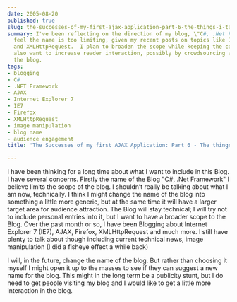 ```yaml
---
date: 2005-08-20
published: true
slug: the-successes-of-my-first-ajax-application-part-6-the-things-i-talk-about
summary: I've been reflecting on the direction of my blog, \"C#, .Net Framework.\"  I
  feel the name is too limiting, given my recent posts on topics like IE7, AJAX, Firefox,
  and XMLHttpRequest.  I plan to broaden the scope while keeping the content technical.  I
  also want to increase reader interaction, possibly by crowdsourcing a new name for
  the blog.
tags:
- blogging
- C#
- .NET Framework
- AJAX
- Internet Explorer 7
- IE7
- Firefox
- XMLHttpRequest
- image manipulation
- blog name
- audience engagement
title: 'The Successes of my first AJAX Application: Part 6 - The things I talk about'

---
```

I have been thinking for a long time about what I want to include in this Blog.  I have several concerns.  Firstly the name of the Blog "C#, .Net Framework" I believe limits the scope of the blog.  I shouldn’t really be talking about what I am now, technically.  I think I might change the name of the blog into something a little more generic, but at the same time it will have a larger target area for audience attraction.  The Blog will stay technical; I will try not to include personal entries into it, but I want to have a broader scope to the Blog.  Over the past month or so, I have been Blogging about Internet Explorer 7 (IE7), AJAX, Firefox, XMLHttpRequest and much more.  I still have plenty to talk about though including current technical news, image manipulation (I did a fisheye effect a while back)<p />I will, in the future, change the name of the blog.  But rather than choosing it myself I might open it up to the masses to see if they can suggest a new name for the blog.  This might in the long term be a publicity stunt, but I do need to get people visiting my blog and I would like to get a little more interaction in the blog.<p />

